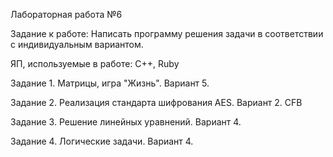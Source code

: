 Лабораторная работа №6

Задание к работе: Написать программу решения задачи в соответствии с индивидуальным вариантом.

ЯП, используемые в работе: C++, Ruby

Задание 1. Матрицы, игра "Жизнь". Вариант 5. 

Задание 2. Реализация стандарта шифрования AES. Вариант 2. CFB

Задание 3. Решение линейных уравнений. Вариант 4. 

Задание 4. Логические задачи. Вариант 4.
